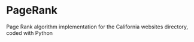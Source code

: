 # PageRank
Page Rank algorithm implementation for the California websites directory, coded with Python

